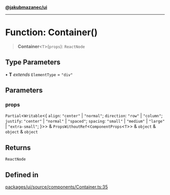 [**@jakubmazanec/ui**](../README.md)

---

# Function: Container()

> **Container**\<`T`\>(`props`): `ReactNode`

## Type Parameters

• **T** _extends_ `ElementType` = `"div"`

## Parameters

### props

`Partial`\<`Writable`\<\{ `align`: `"center"` \| `"normal"`; `direction`: `"row"` \| `"column"`;
`justify`: `"center"` \| `"normal"` \| `"spaced"`; `spacing`: `"small"` \| `"medium"` \| `"large"`
\| `"extra-small"`; \}\>\> & `PropsWithoutRef`\<`ComponentProps`\<`T`\>\> & `object` & `object` &
`object`

## Returns

`ReactNode`

## Defined in

[packages/ui/source/components/Container.ts:35](https://github.com/jakubmazanec/tools/blob/a4967209f10f2b04ade958bd873ac46f1290cee7/packages/ui/source/components/Container.ts#L35)
